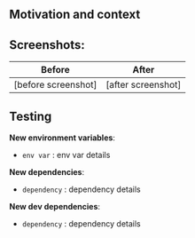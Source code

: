 <!--- Provide a general summary of your changes in the Title above -->

## Motivation and context

<!--- Why is this change required? -->
<!--- If it fixes an open issue, please link to the issue here. -->
<!--- Any links to external sources of documentation -->
<!--- Any links to internal designs -->
<!--- What problem are you trying to solve? -->
<!--- How did you solve the problem? -->
<!--- Provide link to ora.pm task if any -->

## Screenshots:

| Before              | After              |
| ------------------- | ------------------ |
| [before screenshot] | [after screenshot] |

## Testing

<!--- Specify test requirements (environment, dependencies, design reviews) -->
<!--- Please describe in detail how you tested your changes. -->
<!--- Include links to the related pages -->
<!--- Include details of your testing environment -->
<!--- Impact of your change to other areas of the code -->

**New environment variables**:

- `env var` : env var details

**New dependencies**:

- `dependency` : dependency details

**New dev dependencies**:

- `dependency` : dependency details
